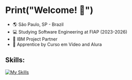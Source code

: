 # Print("Welcome! :wave:")

* :earth_americas: São Paulo, SP - Brazil
* :computer: Studying Software Engineering at FIAP (2023-2026)
* :handshake:	IBM Project Partner
* :seedling: Apprentice by Curso em Vídeo and Alura

## Skills:

[![My Skills](https://skillicons.dev/icons?i=html,css,py)](https://skillicons.dev)
